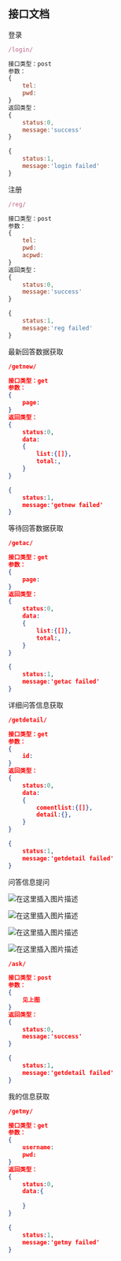 ## 接口文档

登录

```js
/login/

接口类型：post
参数：
{
    tel:
    pwd:
}
返回类型：
{
    status:0,
    message:'success'
}

{
    status:1,
    message:'login failed'
}
```

注册

```js
/reg/

接口类型：post
参数：
{
    tel:
    pwd:
    acpwd:
}
返回类型：
{
    status:0,
    message:'success'
}

{
    status:1,
    message:'reg failed'
}
```

最新回答数据获取

```json
/getnew/

接口类型：get
参数：
{
    page:
}
返回类型：
{
    status:0,
    data:
    {
        list:{[]},
		total:,
    }
}

{
    status:1,
    message:'getnew failed'
}
```

等待回答数据获取

```json
/getac/

接口类型：get
参数：
{
    page:
}
返回类型：
{
    status:0,
    data:
    {
        list:{[]},
		total:,
    }
}

{
    status:1,
    message:'getac failed'
}
```

详细问答信息获取

```json
/getdetail/

接口类型：get
参数：
{
    id:
}
返回类型：
{
    status:0,
    data:
    {
        comentlist:{[]},
		detail:{},
    }
}

{
    status:1,
    message:'getdetail failed'
}
```

问答信息提问

![在这里插入图片描述](https://img-blog.csdnimg.cn/20191227215232399.png)

![在这里插入图片描述](https://img-blog.csdnimg.cn/20191227215325572.png)

![在这里插入图片描述](https://img-blog.csdnimg.cn/20191227215341955.png)

![在这里插入图片描述](https://img-blog.csdnimg.cn/20191227215347483.png)

```json
/ask/

接口类型：post
参数：
{
    见上图
}
返回类型：
{
    status:0,
    message:'success'
}

{
    status:1,
    message:'getdetail failed'
}
```

我的信息获取

```json
/getmy/

接口类型：get
参数：
{
    username:
    pwd:
}
返回类型：
{
    status:0,
    data:{
        
    }
}

{
    status:1,
    message:'getmy failed'
}
```